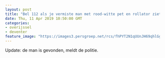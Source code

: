 ```yaml
---
layout: post
title: "Bel 112 als je vermiste man met rood-witte pet en rollator ziet in Deventer"
date: Thu, 11 Apr 2019 10:50:00 GMT
categories: 
- overijssel 
- deventer 
feature_image: "https://images3.persgroep.net/rcs/fhPYT2N1qUUnJH69qhlGgIyFZxE/diocontent/126523461/_fitwidth/400/?appId=21791a8992982cd8da851550a453bd7f&quality=0.7"
---
```


Update: de man is gevonden, meldt de politie.

